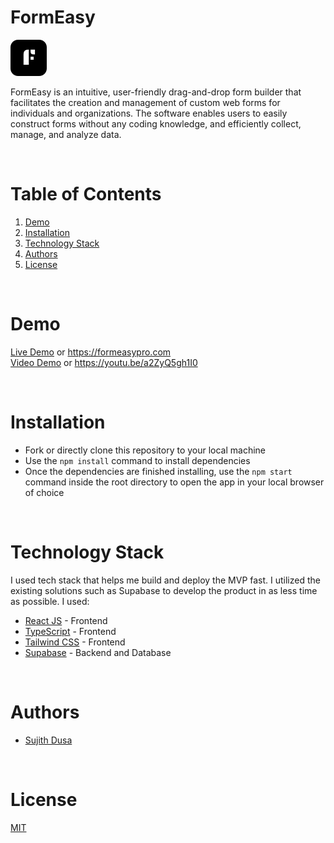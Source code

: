 # FormEasy

![FormEasy Logo](./public/Logo.svg)

FormEasy is an intuitive, user-friendly drag-and-drop form builder that facilitates the creation and
management of custom web forms for individuals and organizations. The software enables users to
easily construct forms without any coding knowledge, and efficiently collect, manage, and analyze data.

<br/>

# Table of Contents

1. [Demo](#demo)
2. [Installation](#installation)
3. [Technology Stack](#technology-stack)
4. [Authors](#authors)
5. [License](#license)

<br/>

# Demo

[Live Demo](https://formeasypro.com) or https://formeasypro.com
<br/>
[Video Demo](https://youtu.be/a2ZyQ5gh1I0) or https://youtu.be/a2ZyQ5gh1I0

<br/>

# Installation

- Fork or directly clone this repository to your local machine
- Use the `npm install` command to install dependencies
- Once the dependencies are finished installing, use the `npm start` command inside the root directory to open the app in your local browser of choice

<br/>

# Technology Stack

I used tech stack that helps me build and deploy the MVP fast. I utilized the existing solutions such as Supabase to develop the product in as less time as possible. I used:

- [React JS](https://react.dev/) - Frontend
- [TypeScript](https://www.typescriptlang.org/) - Frontend
- [Tailwind CSS](https://tailwindcss.com/) - Frontend
- [Supabase](https://supabase.com/) - Backend and Database

<br/>

# Authors

- [Sujith Dusa](https://github.com/sujith8897)

<br/>

# License

[MIT](https://opensource.org/licenses/MIT)